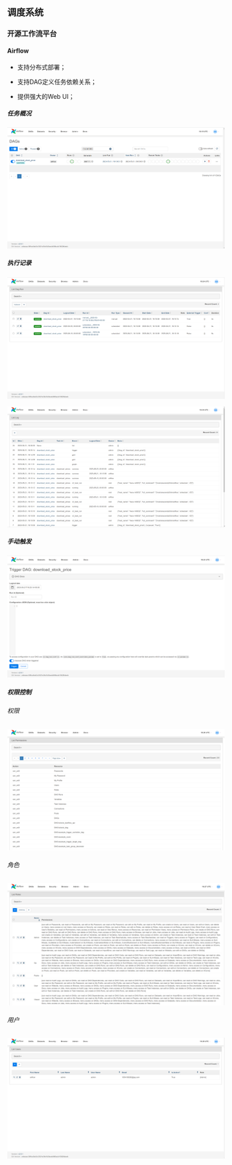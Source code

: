 ## 调度系统

### 开源工作流平台

#### Airflow

* 支持分布式部署；

* 支持DAG定义任务依赖关系；

* 提供强大的Web UI；



##### 任务概况

![image-20230522021903866](https://github.com/Cardiolith/scheduler/blob/main/image-20230522021903866.png)



##### 执行记录

![image-20230522022458470](https://github.com/Cardiolith/scheduler/blob/main/image-20230522022458470.png)

![image-20230522023049175](https://github.com/Cardiolith/scheduler/blob/main/image-20230522023049175.png)



##### 手动触发

![image-20230522022340829](https://github.com/Cardiolith/scheduler/blob/main/image-20230522022340829.png)



##### 权限控制

###### 权限

![image-20230522022635639](https://github.com/Cardiolith/scheduler/blob/main/image-20230522022635639.png)

###### 角色

![image-20230522022803525](https://github.com/Cardiolith/scheduler/blob/main/image-20230522022803525.png)

###### 用户

![image-20230522022839592](https://github.com/Cardiolith/scheduler/blob/main/image-20230522022839592.png)
